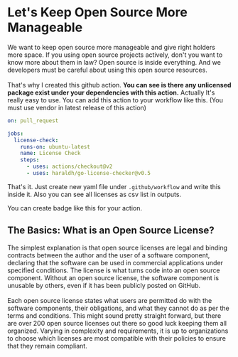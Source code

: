 # Let's Keep Open Source More Manageable
We want to keep open source more manageable and give right holders more space. If you using open source projects actively, don't you want to know more about them in law? Open source is inside everything. And we developers must be careful about using this open source resources.<br/><br/>
That's why I created this github action. **You can see is there any unlicensed package exist under your dependencies with this action.** Actually It's really easy to use. You can add this action to your workflow like this. (You must use vendor in latest release of this action)
```yaml
on: pull_request

jobs:
  license-check:
    runs-on: ubuntu-latest
    name: License Check
    steps:
      - uses: actions/checkout@v2
      - uses: haraldh/go-license-checker@v0.5
```
That's it. Just create new yaml file under `.github/workflow` and write this inside it. Also you can see all licenses as csv list in outputs.

You can create badge like this for your action.
## The Basics: What is an Open Source License?
The simplest explanation is that open source licenses are legal and binding contracts between the author and the user of a software component, declaring that the software can be used in commercial applications under specified conditions. The license is what turns code into an open source component. Without an open source license, the software component is unusable by others, even if it has been publicly posted on GitHub.<br/><br/>
Each open source license states what users are permitted do with the software components, their obligations, and what they cannot do as per the terms and conditions. This might sound pretty straight forward, but there are over 200 open source licenses out there so good luck keeping them all organized. Varying in complexity and requirements, it is up to organizations to choose which licenses are most compatible with their policies to ensure that they remain compliant.
